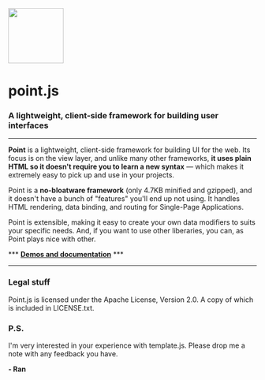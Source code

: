 <img src="https://ranaroussi.github.io/pointjs/logo.png" width="112">

# point.js
### A lightweight, client-side framework for building user interfaces

---

**Point** is a lightweight, client-side framework for building UI for the web.
Its focus is on the view layer, and unlike many other frameworks,
**it uses plain HTML so it doesn't require you to learn a new syntax** —
which makes it extremely easy to pick up and use in your projects.

Point is a **no-bloatware framework** (only 4.7KB minified and gzipped),
and it doesn't have a bunch of "features" you'll end up not using.
It handles HTML rendering, data binding, and routing for Single-Page Applications.

Point is extensible, making it easy to create your own data modifiers
to suits your specific needs. And, if you want to use other liberaries,
you can, as Point plays nice with other.

\*\*\* <strong><a href="https://ranaroussi.github.io/pointjs">Demos and documentation</a></strong> \*\*\*


---

### Legal stuff
Point.js is licensed under the Apache License, Version 2.0. A copy of which is included in LICENSE.txt.

### P.S.

I'm very interested in your experience with template.js. Please drop me a note with any feedback you have.

**- Ran**

